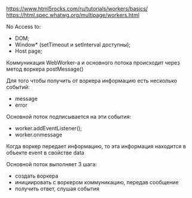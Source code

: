 https://www.html5rocks.com/ru/tutorials/workers/basics/  
https://html.spec.whatwg.org/multipage/workers.html  

No Access to:
 - DOM;
 - Window* (setTimeout и setInterval доступны);
 - Host page;

Коммуникация WebWorker-a и основного потока происходит через метод воркера postMessage()

Для того чтобы получить от воркера информацию есть несколько событий:
 - message
 - error

Основной поток подписывается на эти события:
 - worker.addEventListener();
 - worker.onmessage

Когда воркер передает информацию, то эта информация находится в объекте event в свойстве data

Основной поток выполняет 3 шага:
 - создать воркера
 - инициировать с воркером коммуникацию, передав сообщение
 - получить ответ, слушая события